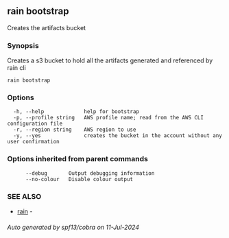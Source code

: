 ## rain bootstrap

Creates the artifacts bucket

### Synopsis

Creates a s3 bucket to hold all the artifacts generated and referenced by rain cli

```
rain bootstrap
```

### Options

```
  -h, --help             help for bootstrap
  -p, --profile string   AWS profile name; read from the AWS CLI configuration file
  -r, --region string    AWS region to use
  -y, --yes              creates the bucket in the account without any user confirmation
```

### Options inherited from parent commands

```
      --debug       Output debugging information
      --no-colour   Disable colour output
```

### SEE ALSO

* [rain](index.md)	 - 

###### Auto generated by spf13/cobra on 11-Jul-2024
